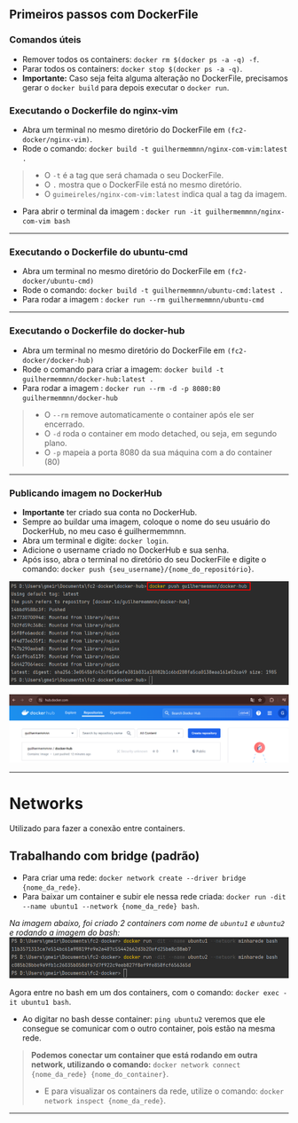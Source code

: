 ## Primeiros passos com DockerFile

### Comandos úteis

- Remover todos os containers: `docker rm $(docker ps -a -q) -f`.
- Parar todos os containers: `docker stop $(docker ps -a -q)`.
- **Importante:** Caso seja feita alguma alteração no DockerFile, precisamos gerar o `docker
build` para depois executar o `docker run`.

### Executando o Dockerfile do nginx-vim

- Abra um terminal no mesmo diretório do DockerFile em `(fc2-docker/nginx-vim)`.
- Rode o comando: `docker build -t guilhermemmnn/nginx-com-vim:latest .`
> - O `-t` é a tag que será chamada o seu DockerFile.
> - O `.` mostra que o DockerFile está no mesmo diretório.
> - O `guimeireles/nginx-com-vim:latest` indica qual a tag da imagem.

- Para abrir o terminal da imagem : `docker run -it guilhermemmnn/nginx-com-vim bash`

---

### Executando o Dockerfile do ubuntu-cmd

- Abra um terminal no mesmo diretório do DockerFile em `(fc2-docker/ubuntu-cmd)`
- Rode o comando: `docker build -t guilhermemmnn/ubuntu-cmd:latest .`
- Para rodar a imagem : `docker run --rm guilhermemmnn/ubuntu-cmd`

---

### Executando o Dockerfile do docker-hub

- Abra um terminal no mesmo diretório do DockerFile em `(fc2-docker/docker-hub)`
- Rode o comando para criar a imagem: `docker build -t guilhermemmnn/docker-hub:latest .`
- Para rodar a imagem : `docker run --rm -d -p 8080:80 guilhermemmnn/docker-hub`
> - O `--rm` remove automaticamente o container após ele ser encerrado.
> - O `-d` roda o container em modo detached, ou seja, em segundo plano.
> - O `-p` mapeia a porta 8080 da sua máquina com a do container (80)

---

### Publicando imagem no DockerHub

- **Importante** ter criado sua conta no DockerHub.
- Sempre ao buildar uma imagem, coloque o nome do seu usuário do DockerHub, no meu
caso é guilhermemmnn.
- Abra um terminal e digite: `docker login`.
- Adicione o username criado no DockerHub e sua senha.
- Após isso, abra o terminal no diretório do seu DockerFile e digite o comando:
`docker push {seu_username}/{nome_do_repositório}`.

![docker_push.png](readme_images%2Fdocker_push.png)

![docker_hub.png](readme_images%2Fdocker_hub.png)

---

# Networks

Utilizado para fazer a conexão entre containers.

## Trabalhando com bridge (padrão)

- Para criar uma rede: `docker network create --driver bridge {nome_da_rede}`.
- Para baixar um container e subir ele nessa rede criada:
`docker run -dit --name ubuntu1 --network {nome_da_rede} bash`.

_Na imagem abaixo, foi criado 2 containers com nome de `ubuntu1` e `ubuntu2` e rodando
a imagem do bash:_
![docker_bridge.png](readme_images%2Fdocker_bridge.png)

Agora entre no bash em um dos containers, com o comando: `docker exec -it ubuntu1 bash`.

- Ao digitar no bash desse container: `ping ubuntu2` veremos que ele consegue se comunicar
com o outro container, pois estão na mesma rede.

> **Podemos conectar um container que está rodando em outra network, utilizando
o comando:** `docker network connect {nome_da_rede} {nome_do_container}`.
> * E para visualizar os containers da rede, utilize o comando: `docker network inspect {nome_da_rede}`.

---